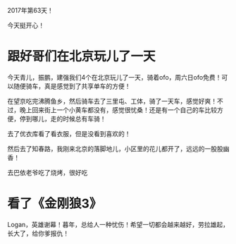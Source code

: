 2017年第63天！

今天挺开心！

# 跟好哥们在北京玩儿了一天

今天青儿，振鹏，建强我们4个在北京玩儿了一天，骑着ofo，周六日ofo免费！可以随便骑车，真是感觉到了共享单车的方便！

在望京吃完沸腾鱼乡，然后骑车去了三里屯、工体，骑了一天车，感觉好爽！不过，晚上回来街上一个小黄车都没有，感觉很忧桑！还是有一个自己的车比较方便，停到哪儿，走的时候总有车骑！

去了优衣库看了看衣服，但是没看到喜欢的！

然后去了知春路，我刚来北京的落脚地儿，小区里的花儿都开了，远远的一股股幽香！

去巴依老爷吃了烧烤，很好吃

# 看了《金刚狼3》

Logan，英雄谢幕！暮年，总给人一种忧伤！希望一切都会越来越好，劳拉雄起，长大了，给你爹报仇！

